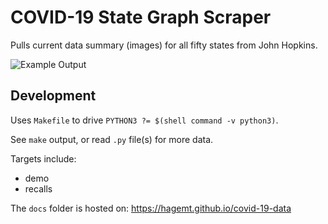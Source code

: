# COVID-19 State Graph Scraper

Pulls current data summary (images) for all fifty states from John Hopkins.

![Example Output](2020-07-11.gif)

## Development

Uses `Makefile` to drive `PYTHON3 ?= $(shell command -v python3)`.

See `make` output, or read `.py` file(s) for more data.

Targets include:
* demo
* recalls

The `docs` folder is hosted on: https://hagemt.github.io/covid-19-data
